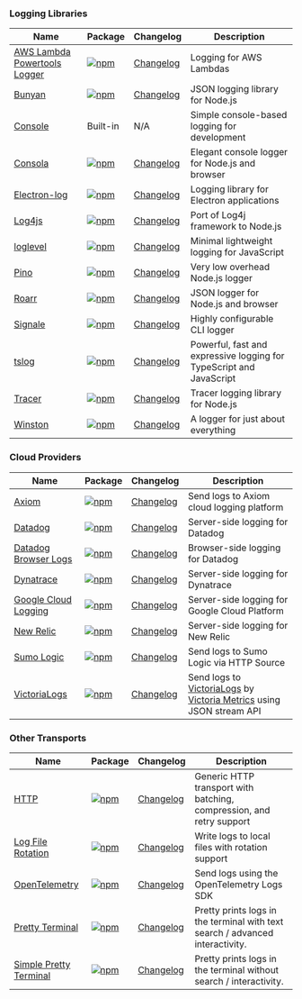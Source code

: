 ### Logging Libraries

| Name | Package | Changelog                                                              | Description |
|------|---------|------------------------------------------------------------------------|-------------|
| [AWS Lambda Powertools Logger](/transports/aws-lambda-powertools) | [![npm](https://img.shields.io/npm/v/@loglayer/transport-aws-lambda-powertools)](https://www.npmjs.com/package/@loglayer/transport-aws-lambda-powertools) | [Changelog](/transports/changelogs/aws-lambda-powertools-changelog.md) | Logging for AWS Lambdas |
| [Bunyan](/transports/bunyan) | [![npm](https://img.shields.io/npm/v/@loglayer/transport-bunyan)](https://www.npmjs.com/package/@loglayer/transport-bunyan) | [Changelog](/transports/changelogs/bunyan-changelog.md)                | JSON logging library for Node.js |
| [Console](/transports/console) | Built-in | N/A                                                                    | Simple console-based logging for development |
| [Consola](/transports/consola) | [![npm](https://img.shields.io/npm/v/@loglayer/transport-consola)](https://www.npmjs.com/package/@loglayer/transport-consola) | [Changelog](/transports/changelogs/consola-changelog.md)               | Elegant console logger for Node.js and browser |
| [Electron-log](/transports/electron-log) | [![npm](https://img.shields.io/npm/v/@loglayer/transport-electron-log)](https://www.npmjs.com/package/@loglayer/transport-electron-log) | [Changelog](/transports/changelogs/electron-log-changelog.md)          | Logging library for Electron applications |
| [Log4js](/transports/log4js) | [![npm](https://img.shields.io/npm/v/@loglayer/transport-log4js)](https://www.npmjs.com/package/@loglayer/transport-log4js) | [Changelog](/transports/changelogs/log4js-node-changelog.md)           | Port of Log4j framework to Node.js |
| [loglevel](/transports/loglevel) | [![npm](https://img.shields.io/npm/v/@loglayer/transport-loglevel)](https://www.npmjs.com/package/@loglayer/transport-loglevel) | [Changelog](/transports/changelogs/loglevel-changelog.md)              | Minimal lightweight logging for JavaScript |
| [Pino](/transports/pino) | [![npm](https://img.shields.io/npm/v/@loglayer/transport-pino)](https://www.npmjs.com/package/@loglayer/transport-pino) | [Changelog](/transports/changelogs/pino-changelog.md)                  | Very low overhead Node.js logger |
| [Roarr](/transports/roarr) | [![npm](https://img.shields.io/npm/v/@loglayer/transport-roarr)](https://www.npmjs.com/package/@loglayer/transport-roarr) | [Changelog](/transports/changelogs/roarr-changelog.md)                 | JSON logger for Node.js and browser |
| [Signale](/transports/signale) | [![npm](https://img.shields.io/npm/v/@loglayer/transport-signale)](https://www.npmjs.com/package/@loglayer/transport-signale) | [Changelog](/transports/changelogs/signale-changelog.md)               | Highly configurable CLI logger |
| [tslog](/transports/tslog) | [![npm](https://img.shields.io/npm/v/@loglayer/transport-tslog)](https://www.npmjs.com/package/@loglayer/transport-tslog) | [Changelog](/transports/changelogs/tslog-changelog.md)                 | Powerful, fast and expressive logging for TypeScript and JavaScript |
| [Tracer](/transports/tracer) | [![npm](https://img.shields.io/npm/v/@loglayer/transport-tracer)](https://www.npmjs.com/package/@loglayer/transport-tracer) | [Changelog](/transports/changelogs/tracer-changelog.md)                | Tracer logging library for Node.js |
| [Winston](/transports/winston) | [![npm](https://img.shields.io/npm/v/@loglayer/transport-winston)](https://www.npmjs.com/package/@loglayer/transport-winston) | [Changelog](/transports/changelogs/winston-changelog.md)               | A logger for just about everything |

### Cloud Providers

| Name | Package | Changelog | Description                                                                                                                                               |
|------|---------|-----------|-----------------------------------------------------------------------------------------------------------------------------------------------------------|
| [Axiom](/transports/axiom) | [![npm](https://img.shields.io/npm/v/@loglayer/transport-axiom)](https://www.npmjs.com/package/@loglayer/transport-axiom) | [Changelog](/transports/changelogs/axiom-changelog.md) | Send logs to Axiom cloud logging platform                                                                                                                 |
| [Datadog](/transports/datadog) | [![npm](https://img.shields.io/npm/v/@loglayer/transport-datadog)](https://www.npmjs.com/package/@loglayer/transport-datadog) | [Changelog](/transports/changelogs/datadog-changelog.md) | Server-side logging for Datadog                                                                                                                           |
| [Datadog Browser Logs](/transports/datadog-browser-logs) | [![npm](https://img.shields.io/npm/v/@loglayer/transport-datadog-browser-logs)](https://www.npmjs.com/package/@loglayer/transport-datadog-browser-logs) | [Changelog](/transports/changelogs/datadog-browser-logs-changelog.md) | Browser-side logging for Datadog                                                                                                                          |
| [Dynatrace](/transports/dynatrace) | [![npm](https://img.shields.io/npm/v/@loglayer/transport-dynatrace)](https://www.npmjs.com/package/@loglayer/transport-dynatrace) | [Changelog](/transports/changelogs/dynatrace-changelog.md) | Server-side logging for Dynatrace                                                                                                                         |
| [Google Cloud Logging](/transports/google-cloud-logging) | [![npm](https://img.shields.io/npm/v/@loglayer/transport-google-cloud-logging)](https://www.npmjs.com/package/@loglayer/transport-google-cloud-logging) | [Changelog](/transports/changelogs/google-cloud-logging-changelog.md) | Server-side logging for Google Cloud Platform                                                                                                             |
| [New Relic](/transports/new-relic) | [![npm](https://img.shields.io/npm/v/@loglayer/transport-new-relic)](https://www.npmjs.com/package/@loglayer/transport-new-relic) | [Changelog](/transports/changelogs/new-relic-changelog.md) | Server-side logging for New Relic                                                                                                                         |
| [Sumo Logic](/transports/sumo-logic) | [![npm](https://img.shields.io/npm/v/@loglayer/transport-sumo-logic)](https://www.npmjs.com/package/@loglayer/transport-sumo-logic) | [Changelog](/transports/changelogs/sumo-logic-changelog.md) | Send logs to Sumo Logic via HTTP Source                                                                                                                   |
| [VictoriaLogs](/transports/victoria-logs) | [![npm](https://img.shields.io/npm/v/@loglayer/transport-victoria-logs)](https://www.npmjs.com/package/@loglayer/transport-victoria-logs) | [Changelog](/transports/changelogs/victoria-logs-changelog.md) | Send logs to [VictoriaLogs](https://victoriametrics.com/products/victorialogs/) by [Victoria Metrics](https://victoriametrics.com/) using JSON stream API |

### Other Transports

| Name | Package                                                                                                                                           | Changelog | Description                                                                   |
|------|---------------------------------------------------------------------------------------------------------------------------------------------------|-----------|-------------------------------------------------------------------------------|
| [HTTP](/transports/http) | [![npm](https://img.shields.io/npm/v/@loglayer/transport-http)](https://www.npmjs.com/package/@loglayer/transport-http) | [Changelog](/transports/changelogs/http-changelog.md) | Generic HTTP transport with batching, compression, and retry support          |
| [Log File Rotation](/transports/log-file-rotation) | [![npm](https://img.shields.io/npm/v/@loglayer/transport-log-file-rotation)](https://www.npmjs.com/package/@loglayer/transport-log-file-rotation) | [Changelog](/transports/changelogs/log-file-rotation-changelog.md) | Write logs to local files with rotation support                               |
| [OpenTelemetry](/transports/opentelemetry) | [![npm](https://img.shields.io/npm/v/@loglayer/transport-opentelemetry)](https://www.npmjs.com/package/@loglayer/transport-opentelemetry)         | [Changelog](/transports/changelogs/opentelemetry-changelog.md) | Send logs using the OpenTelemetry Logs SDK                                    |
| [Pretty Terminal](/transports/pretty-terminal) | [![npm](https://img.shields.io/npm/v/@loglayer/transport-pretty-terminal)](https://www.npmjs.com/package/@loglayer/transport-pretty-terminal)     | [Changelog](/transports/changelogs/pretty-terminal-changelog.md) | Pretty prints logs in the terminal with text search / advanced interactivity. |
| [Simple Pretty Terminal](/transports/simple-pretty-terminal) | [![npm](https://img.shields.io/npm/v/@loglayer/transport-simple-pretty-terminal)](https://www.npmjs.com/package/@loglayer/transport-simple-pretty-terminal) | [Changelog](/transports/changelogs/simple-pretty-terminal-changelog.md) | Pretty prints logs in the terminal without search / interactivity.            |
